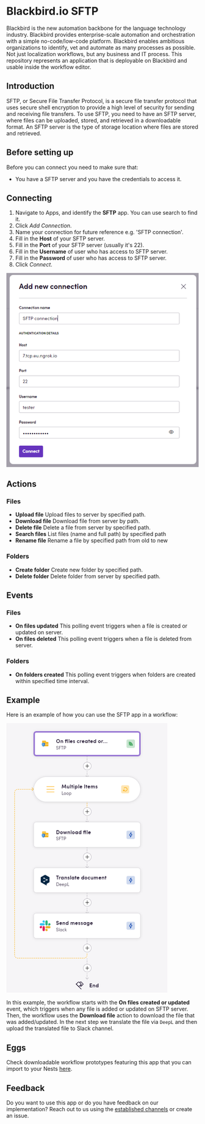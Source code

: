 # Blackbird.io SFTP

Blackbird is the new automation backbone for the language technology industry. Blackbird provides enterprise-scale automation and orchestration with a simple no-code/low-code platform. Blackbird enables ambitious organizations to identify, vet and automate as many processes as possible. Not just localization workflows, but any business and IT process. This repository represents an application that is deployable on Blackbird and usable inside the workflow editor.

## Introduction

<!-- begin docs -->

SFTP, or Secure File Transfer Protocol, is a secure file transfer protocol that uses secure shell encryption to provide a high level of security for sending and receiving file transfers.
To use SFTP, you need to have an SFTP server, where files can be uploaded, stored, and retrieved in a downloadable format. An SFTP server is the type of storage location where files are stored and retrieved.

## Before setting up

Before you can connect you need to make sure that:

- You have a SFTP server and you have the credentials to access it.

## Connecting

1. Navigate to Apps, and identify the **SFTP** app. You can use search to find it.
2. Click _Add Connection_.
3. Name your connection for future reference e.g. 'SFTP connection'.
4. Fill in the **Host** of your SFTP server.
5. Fill in the **Port** of your SFTP server (usually it's 22).
6. Fill in the **Username** of user who has access to SFTP server.
7. Fill in the **Password** of user who has access to SFTP server.
8. Click _Connect_.

![connection](image/README/connection.png)

## Actions

### Files

- **Upload file** Upload files to server by specified path.
- **Download file** Download file from server by path.
- **Delete file** Delete a file from server by specified path.
- **Search files** List files (name and full path) by specified path
- **Rename file** Rename a file by specified path from old to new

### Folders

- **Create folder** Create new folder by specified path.
- **Delete folder** Delete folder from server by specified path.

## Events

### Files

- **On files updated** This polling event triggers when a file is created or updated on server.
- **On files deleted** This polling event triggers when a file is deleted from server.

### Folders

- **On folders created** This polling event triggers when folders are created within specified time interval.

## Example 

Here is an example of how you can use the SFTP app in a workflow:

![example](image/README/example.png)

In this example, the workflow starts with the **On files created or updated** event, which triggers when any file is added or updated on SFTP server. Then, the workflow uses the **Download file** action to download the file that was added/updated. In the next step we translate the file via `DeepL` and then upload the translated file to Slack channel.

## Eggs

Check downloadable workflow prototypes featuring this app that you can import to your Nests [here](https://docs.blackbird.io/eggs/storage-to-mt/). 

## Feedback

Do you want to use this app or do you have feedback on our implementation? Reach out to us using the [established channels](https://www.blackbird.io/) or create an issue.

<!-- end docs -->

